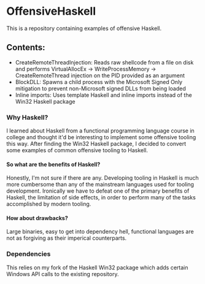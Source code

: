 # OffensiveHaskell
This is a repository containing examples of offensive Haskell.

## Contents:
- CreateRemoteThreadInjection: Reads raw shellcode from a file on disk and performs VirtualAllocEx -> WriteProcessMemory -> CreateRemoteThread injection on the PID provided as an argument
- BlockDLL: Spawns a child process with the Microsoft Signed Only mitigation to prevent non-Microsoft signed DLLs from being loaded
- Inline imports: Uses template Haskell and inline imports instead of the Win32 Haskell package

### Why Haskell? 
I learned about Haskell from a functional programming language course in college and thought it'd be interesting to implement some offensive tooling this way. After finding the Win32 Haskell package, I decided to convert some examples of common offensive tooling to Haskell. 

#### So what are the benefits of Haskell?
Honestly, I'm not sure if there are any. Developing tooling in Haskell is much more cumbersome than any of the mainstream languages used for tooling development. Ironically we have to defeat one of the primary benefits of Haskell, the limitation of side effects, in order to perform many of the tasks accomplished by modern tooling.

#### How about drawbacks?
Large binaries, easy to get into dependency hell, functional languages are not as forgiving as their imperical counterparts.

### Dependencies
This relies on my fork of the Haskell Win32 package which adds certain Windows API calls to the existing repository.
